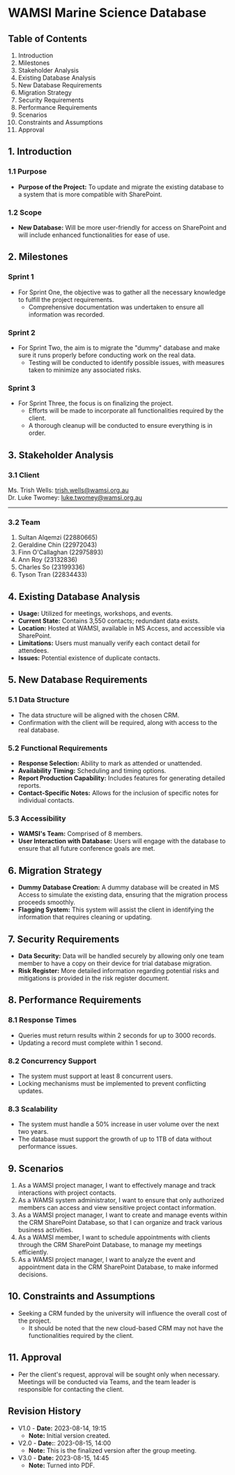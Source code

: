 # WAMSI Marine Science Database

## Table of Contents
1. Introduction
2. Milestones 
3. Stakeholder Analysis
4. Existing Database Analysis
5. New Database Requirements
6. Migration Strategy
7. Security Requirements
8. Performance Requirements
9. Scenarios
10. Constraints and Assumptions
11. Approval

## 1. Introduction
### 1.1 Purpose
- **Purpose of the Project:** To update and migrate the existing database to a system that is more compatible with SharePoint.

### 1.2 Scope
- **New Database:** Will be more user-friendly for access on SharePoint and will include enhanced functionalities for ease of use.


## 2. Milestones 

### Sprint 1
- For Sprint One, the objective was to gather all the necessary knowledge to fulfill the project requirements.
  - Comprehensive documentation was undertaken to ensure all information was recorded.


### Sprint 2
- For Sprint Two, the aim is to migrate the "dummy" database and make sure it runs properly before conducting work on the real data.
  - Testing will be conducted to identify possible issues, with measures taken to minimize any associated risks.


### Sprint 3
- For Sprint Three, the focus is on finalizing the project.
  - Efforts will be made to incorporate all functionalities required by the client.
   - A thorough cleanup will be conducted to ensure everything is in order.


## 3. Stakeholder Analysis
### 3.1 Client  
  Ms. Trish Wells: [trish.wells@wamsi.org.au](mailto:trish.wells@wamsi.org.au)  
  Dr. Luke Twomey: [luke.twomey@wamsi.org.au](mailto:luke.twomey@wamsi.org.au)

  ---
  
### 3.2 Team
1. Sultan Alqemzi (22880665)
2. Geraldine Chin (22972043)
3. Finn O'Callaghan (22975893)
4. Ann Roy (23132836)
5. Charles So (23199336)
6. Tyson Tran (22834433)

## 4. Existing Database Analysis

* **Usage:** Utilized for meetings, workshops, and events.
* **Current State:** Contains 3,550 contacts; redundant data exists.
* **Location:** Hosted at WAMSI, available in MS Access, and accessible via SharePoint.
* **Limitations:** Users must manually verify each contact detail for attendees.
* **Issues:** Potential existence of duplicate contacts.

## 5. New Database Requirements
### 5.1 Data Structure
- The data structure will be aligned with the chosen CRM.
 - Confirmation with the client will be required, along with access to the real database.


### 5.2 Functional Requirements
* **Response Selection:** Ability to mark as attended or unattended.
* **Availability Timing:** Scheduling and timing options.
* **Report Production Capability:** Includes features for generating detailed reports.
* **Contact-Specific Notes:** Allows for the inclusion of specific notes for individual contacts.

### 5.3 Accessibility
* **WAMSI's Team:** Comprised of 8 members.
* **User Interaction with Database:** Users will engage with the database to ensure that all future conference goals are met.

## 6. Migration Strategy
* **Dummy Database Creation:** A dummy database will be created in MS Access to simulate the existing data, ensuring that the migration process proceeds smoothly.
* **Flagging System:** This system will assist the client in identifying the information that requires cleaning or updating.


## 7. Security Requirements
* **Data Security:** Data will be handled securely by allowing only one team member to have a copy on their device for trial database migration.
* **Risk Register:** More detailed information regarding potential risks and mitigations is provided in the risk register document.

## 8. Performance Requirements

### 8.1 Response Times
- Queries must return results within 2 seconds for up to 3000 records.
- Updating a record must complete within 1 second.

### 8.2 Concurrency Support
- The system must support at least 8 concurrent users.
- Locking mechanisms must be implemented to prevent conflicting updates.

### 8.3 Scalability
- The system must handle a 50% increase in user volume over the next two years.
- The database must support the growth of up to 1TB of data without performance issues.

## 9. Scenarios
1. As a WAMSI project manager, I want to effectively manage and track interactions with project contacts.
2. As a WAMSI system administrator, I want to ensure that only authorized members can access and view sensitive project contact information.
3. As a WAMSI project manager, I want to create and manage events within the CRM SharePoint Database, so that I can organize and track various business activities.
4. As a WAMSI member, I want to schedule appointments with clients through the CRM SharePoint Database, to manage my meetings efficiently.
5. As a WAMSI project manager, I want to analyze the event and appointment data in the CRM SharePoint Database, to make informed decisions.

## 10. Constraints and Assumptions
- Seeking a CRM funded by the university will influence the overall cost of the project.
  - It should be noted that the new cloud-based CRM may not have the functionalities required by the client.


## 11. Approval
- Per the client's request, approval will be sought only when necessary. Meetings will be conducted via Teams, and the team leader is responsible for contacting the client.



## Revision History
- V1.0 -  **Date:** 2023-08-14, 19:15
  - **Note:** Initial version created.   
- V2.0 - **Date:**: 2023-08-15, 14:00
  - **Note:** This is the finalized version after the group meeting.
- V3.0 - **Date:** 2023-08-15, 14:45
  - **Note:** Turned into PDF.
